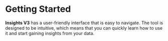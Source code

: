 # Getting Started

**Insights V3** has a user-friendly interface that is easy to navigate. The tool is designed to be intuitive, which means that you can quickly learn how to use it and start gaining insights from your data.

